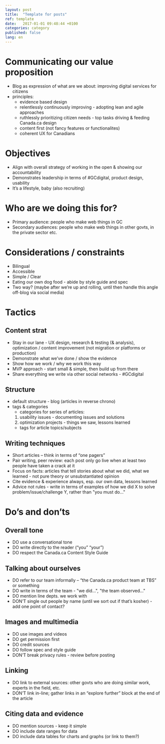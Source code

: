 ```yaml
---
layout: post
title:  "Template for posts"
ref: template
date:   2017-01-01 09:48:44 +0100
categories: category
published: false
lang: en
---
```


# Communicating our value proposition
 
- Blog as expression of what are we about: improving digital services for citizens
- principles: 
	- evidence based design
	- relentlessly continuously improving - adopting lean and agile approaches
	- ruthlessly prioritizing citizen needs - top tasks driving & feeding Canada.ca design
	- content first (not fancy features or functionalites)
	- coherent UX for Canadians

# Objectives
 
- Align with overall strategy of working in the open & showing our accountability
- Demonstrates leadership in terms of #GCdigital, product design, usability 
- It’s a lifestyle, baby (also recruiting)

# Who are we doing this for?

- Primary audience: people who make web things in GC
- Secondary audiences: people who make web things in other govts, in the private sector etc.

# Considerations / constraints 

- Bilingual
- Accessible
- Simple / Clear
- Eating our own dog food - abide by style guide and spec
- Two way? (maybe after we’re up and rolling, until then handle this angle off-blog via social media)

# Tactics

## Content strat

- Stay in our lane - UX design, research & testing (& analysis), optimization / content improvement (not migration or platforms or production)
- Demonstrate what we’ve done / show the evidence
- Show how we work / why we work this way
- MVP approach - start small & simple, then build up from there
- Share everything we write via other social networks - #GCdigital

## Structure
- default structure - blog (articles in reverse chrono) 
- tags & categories
	- categories for series of articles:
	1. usability issues - documenting issues and solutions
	2. optimization projects - things we saw, lessons learned
	- tags for article topics/subjects

## Writing techniques
- Short articles – think in terms of “one pagers”
- Pair writing, peer review: each post only go live when at least two people have taken a crack at it
- Focus on facts: articles that tell stories about what we did, what we learned - not pure theory or unsubstantiated opinion 
- Cite evidence & experience always, esp. our own data, lessons learned 
- Advice not rules - write in terms of examples of how we did X to solve problem/issue/challenge Y, rather than "you must do..." 


# Do’s and don’ts

## Overall tone
- DO use a conversational tone
- DO write directly to the reader (“you” “your”)
- DO respect the Canada.ca Content Style Guide

## Talking about ourselves
- DO refer to our team informally – “the Canada.ca product team at TBS” or something
- DO write in terms of the team - "we did...", "the team observed..."
- DO mention line depts. we work with
- DON’T single out people by name (until we sort out if that’s kosher) - add one point of contact?

## Images and multimedia
- DO use images and videos 
- DO get permission first
- DO credit sources
- DO follow spec and style guide 
- DON’T break privacy rules - review before posting

## Linking
- DO link to external sources: other govts who are doing similar work, experts in the field, etc.
- DON’T link in-line; gather links in an “explore further” block at the end of the article

## Citing data and evidence
- DO mention sources - keep it simple
- DO include date ranges for data
- DO include data tables for charts and graphs (or link to them?)

